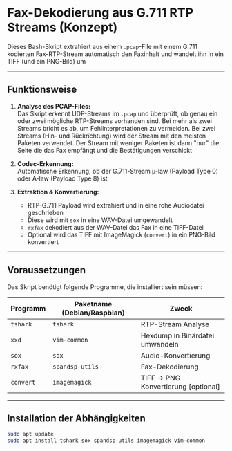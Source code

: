 # Fax-Dekodierung aus G.711 RTP Streams (Konzept)

Dieses Bash-Skript extrahiert aus einem `.pcap`-File mit einem G.711 kodierten Fax-RTP-Stream automatisch den Faxinhalt und wandelt ihn in ein TIFF (und ein PNG-Bild) um

---

## Funktionsweise

1. **Analyse des PCAP-Files:**  
   Das Skript erkennt UDP-Streams im `.pcap` und überprüft, ob genau ein oder zwei mögliche RTP-Streams vorhanden sind. Bei mehr als zwei Streams bricht es ab, um Fehlinterpretationen zu vermeiden. Bei zwei Streams (Hin- und Rückrichtung) wird der Stream mit den meisten Paketen verwendet. Der Stream mit weniger Paketen ist dann "nur" die Seite die das Fax empfängt und die Bestätigungen verschickt

2. **Codec-Erkennung:**  
   Automatische Erkennung, ob der G.711-Stream µ-law (Payload Type 0) oder A-law (Payload Type 8) ist

3. **Extraktion & Konvertierung:**  
   - RTP-G.711 Payload wird extrahiert und in eine rohe Audiodatei geschrieben
   - Diese wird mit `sox` in eine WAV-Datei umgewandelt
   - `rxfax` dekodiert aus der WAV-Datei das Fax in eine TIFF-Datei
   - Optional wird das TIFF mit ImageMagick (`convert`) in ein PNG-Bild konvertiert

---

## Voraussetzungen

Das Skript benötigt folgende Programme, die installiert sein müssen:

| Programm  | Paketname (Debian/Raspbian) | Zweck                               |
|-----------|-----------------------------|-------------------------------------|
| `tshark`  | `tshark`                    | RTP-Stream Analyse                  |
| `xxd`     | `vim-common`                | Hexdump in Binärdatei umwandeln     |
| `sox`     | `sox`                       | Audio-Konvertierung                 |
| `rxfax`   | `spandsp-utils`             | Fax-Dekodierung                     |
| `convert` | `imagemagick`               | TIFF → PNG Konvertierung [optional] |

---

## Installation der Abhängigkeiten

```bash
sudo apt update
sudo apt install tshark sox spandsp-utils imagemagick vim-common
